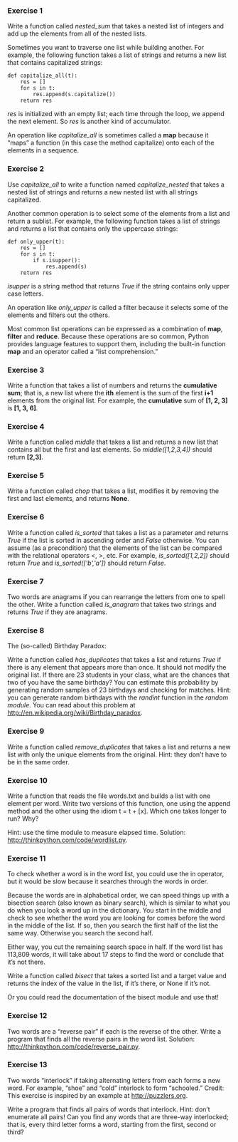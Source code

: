 ### Exercise 1  
Write a function called _nested_sum_ that takes a nested list of integers and add up the elements from all of the nested lists.

Sometimes you want to traverse one list while building another. For example, the following function takes a list of strings and returns a new list that contains capitalized strings:

```
def capitalize_all(t):
    res = []
    for s in t:
        res.append(s.capitalize())
    return res
```

_res_ is initialized with an empty list; each time through the loop, we append the next element. So _res_ is another kind of accumulator.

An operation like _capitalize_all_ is sometimes called a **map** because it “maps” a function (in this case the method capitalize) onto each of the elements in a sequence.

### Exercise 2  
Use _capitalize_all_ to write a function named _capitalize_nested_ that takes a nested list of strings and returns a new nested list with all strings capitalized.

Another common operation is to select some of the elements from a list and return a sublist. For example, the following function takes a list of strings and returns a list that contains only the uppercase strings:

```
def only_upper(t):
    res = []
    for s in t:
        if s.isupper():
            res.append(s)
    return res
```
_isupper_ is a string method that returns _True_ if the string contains only upper case letters.

An operation like _only_upper_ is called a filter because it selects some of the elements and filters out the others.

Most common list operations can be expressed as a combination of **map**, **filter** and **reduce**. Because these operations are so common, Python provides language features to support them, including the built-in function **map** and an operator called a “list comprehension.”

### Exercise 3  
Write a function that takes a list of numbers and returns the **cumulative sum**; that is, a new list where the **ith** element is the sum of the first **i+1** elements from the original list. For example, the **cumulative** sum of **[1, 2, 3]** is **[1, 3, 6]**.

### Exercise 4  
Write a function called _middle_ that takes a list and returns a new list that contains all but the first and last elements. So _middle([1,2,3,4])_ should return **[2,3]**.

### Exercise 5  
Write a function called _chop_ that takes a list, modifies it by removing the first and last elements, and returns **None**.

### Exercise 6   
Write a function called _is_sorted_ that takes a list as a parameter and returns _True_ if the list is sorted in ascending order and _False_ otherwise. You can assume (as a precondition) that the elements of the list can be compared with the relational operators <, >, etc.
For example, _is_sorted([1,2,2])_ should return _True_ and _is_sorted(['b','a'])_ should return _False_.

### Exercise 7  
Two words are anagrams if you can rearrange the letters from one to spell the other. Write a function called _is_anagram_ that takes two strings and returns _True_ if they are anagrams.

### Exercise 8  
The (so-called) Birthday Paradox:

Write a function called _has_duplicates_ that takes a list and returns _True_ if there is any element that appears more than once. It should not modify the original list.
If there are 23 students in your class, what are the chances that two of you have the same birthday? You can estimate this probability by generating random samples of 23 birthdays and checking for matches. Hint: you can generate random birthdays with the _randint_ function in the _random module_.
You can read about this problem at http://en.wikipedia.org/wiki/Birthday_paradox.

### Exercise 9  
Write a function called _remove_duplicates_ that takes a list and returns a new list with only the unique elements from the original. Hint: they don’t have to be in the same order.

### Exercise 10  
Write a function that reads the file words.txt and builds a list with one element per word. Write two versions of this function, one using the append method and the other using the idiom t = t + [x]. Which one takes longer to run? Why?

Hint: use the time module to measure elapsed time. Solution: http://thinkpython.com/code/wordlist.py.

### Exercise 11  
To check whether a word is in the word list, you could use the in operator, but it would be slow because it searches through the words in order.

Because the words are in alphabetical order, we can speed things up with a bisection search (also known as binary search), which is similar to what you do when you look a word up in the dictionary. You start in the middle and check to see whether the word you are looking for comes before the word in the middle of the list. If so, then you search the first half of the list the same way. Otherwise you search the second half.

Either way, you cut the remaining search space in half. If the word list has 113,809 words, it will take about 17 steps to find the word or conclude that it’s not there.

Write a function called _bisect_ that takes a sorted list and a target value and returns the index of the value in the list, if it’s there, or None if it’s not.

Or you could read the documentation of the bisect module and use that! 

### Exercise 12  
Two words are a “reverse pair” if each is the reverse of the other. Write a program that finds all the reverse pairs in the word list. Solution: http://thinkpython.com/code/reverse_pair.py.

### Exercise 13  
Two words “interlock” if taking alternating letters from each forms a new word. For example, “shoe” and “cold” interlock to form “schooled.”  Credit: This exercise is inspired by an example at http://puzzlers.org.

Write a program that finds all pairs of words that interlock. Hint: don’t enumerate all pairs!
Can you find any words that are three-way interlocked; that is, every third letter forms a word, starting from the first, second or third?

